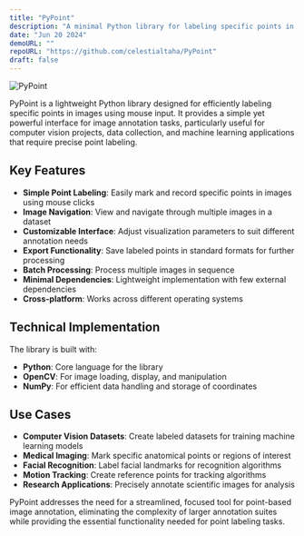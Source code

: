 ```yaml
---
title: "PyPoint"
description: "A minimal Python library for labeling specific points in images using mouse input"
date: "Jun 20 2024"
demoURL: ""
repoURL: "https://github.com/celestialtaha/PyPoint"
draft: false
---
```


![PyPoint](/images/projects/pypoint.jpg)

PyPoint is a lightweight Python library designed for efficiently labeling specific points in images using mouse input. It provides a simple yet powerful interface for image annotation tasks, particularly useful for computer vision projects, data collection, and machine learning applications that require precise point labeling.

## Key Features

- **Simple Point Labeling**: Easily mark and record specific points in images using mouse clicks
- **Image Navigation**: View and navigate through multiple images in a dataset
- **Customizable Interface**: Adjust visualization parameters to suit different annotation needs
- **Export Functionality**: Save labeled points in standard formats for further processing
- **Batch Processing**: Process multiple images in sequence
- **Minimal Dependencies**: Lightweight implementation with few external dependencies
- **Cross-platform**: Works across different operating systems

## Technical Implementation

The library is built with:
- **Python**: Core language for the library
- **OpenCV**: For image loading, display, and manipulation
- **NumPy**: For efficient data handling and storage of coordinates


## Use Cases

- **Computer Vision Datasets**: Create labeled datasets for training machine learning models
- **Medical Imaging**: Mark specific anatomical points or regions of interest
- **Facial Recognition**: Label facial landmarks for recognition algorithms
- **Motion Tracking**: Create reference points for tracking algorithms
- **Research Applications**: Precisely annotate scientific images for analysis

PyPoint addresses the need for a streamlined, focused tool for point-based image annotation, eliminating the complexity of larger annotation suites while providing the essential functionality needed for point labeling tasks.
